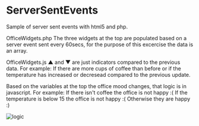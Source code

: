 # ServerSentEvents

Sample of server sent events with html5 and php. 

OfficeWidgets.php
The three widgets at the top are populated based on a server event sent every 60secs, for the purpose of this excercise the data is an array. 

OfficeWidgets.js
▲ and ▼ are just indicators compared to the previous data. 
For example: 
If there are more cups of coffee than before or if the temperature has increased or decresead compared to the previous update. 

Based on the variables at the top the office mood changes, that logic is in javascript.
For example: 
If there isn't coffee the office is not happy :( 
If the temperature is below 15 the office is not happy :( 
Otherwise they are happy :)


![logic]( http://www.itreverie.com/githubimages/itR-web-ServerSentEvents.png)
